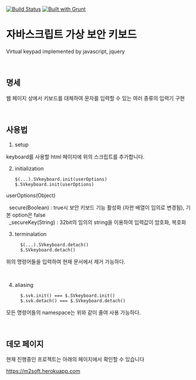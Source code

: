 [![Build Status](https://travis-ci.org/ChoiJY/2016-2017_m2soft.svg?branch=master)](https://travis-ci.org/ChoiJY/2016-2017_m2soft)
[![Built with Grunt](https://cdn.gruntjs.com/builtwith.svg)](http://gruntjs.com/)

# 자바스크립트 가상 보안 키보드

   Virtual keypad implemented by javascript, jquery

   <br>

## 명세

   웹 페이지 상에서 키보드를 대체하여 문자를 입력할 수 있는 여러 종류의 입력기 구현
   
   <br>
   
## 사용법

   1. setup
          
         <link rel="stylesheet" type="text/css" href="style.css"/>
         <script src="http://code.jquery.com/jquery-latest.min.js"></script>
         <script type='text/javascript' src="hangul.js"></script>
         <script type='text/javascript' src="jquery.secureKeyboard.js"></script>
         <script type='text/javascript' src="crypto.js"></script>

   keyboard를 사용할 html 페이지에 위의 스크립트를 추가합니다.
   
   <br>
   
   2. initialization
   
          $(...).SVkeyboard.init(userOptions)
          $.SVkeyboard.init(userOptions)
   
   userOptions(Object)
   
   secure(Boolean) : true시 보안 키보드 기능 활성화 (자판 배열이 임의로 변경됨), 기본 option은 false
   <br>
   _secureKey(String) : 32bit의 임의의 string을 이용하여 입력값이 암호화, 복호화
   
   <br>
   
   3. terminalation
   
   
            $(...).SVkeyboard.detach()
            $.SVkeyboard.detach()
          
   위의 명령어들을 입력하여 현재 문서에서 제거 가능하다.
   
   <br>
   
   4. aliasing
   
            $.svk.init() === $.SVkeyboard.init()
            $.svk.detach() === $.SVkeyboard.detach()
   모든 명령어들의 namespace는 위와 같이 줄여 사용 가능하다.
   
   <br>
        
## 데모 페이지
현재 진행중인 프로젝트는 아래의 페이지에서 확인할 수 있습니다

https://m2soft.herokuapp.com

